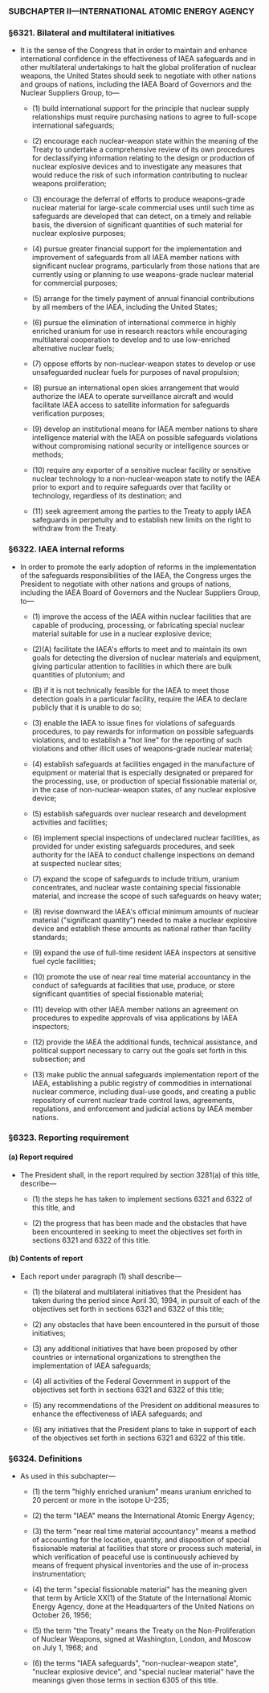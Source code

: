 ### SUBCHAPTER II—INTERNATIONAL ATOMIC ENERGY AGENCY

### §6321. Bilateral and multilateral initiatives
* It is the sense of the Congress that in order to maintain and enhance international confidence in the effectiveness of IAEA safeguards and in other multilateral undertakings to halt the global proliferation of nuclear weapons, the United States should seek to negotiate with other nations and groups of nations, including the IAEA Board of Governors and the Nuclear Suppliers Group, to—

  * (1) build international support for the principle that nuclear supply relationships must require purchasing nations to agree to full-scope international safeguards;

  * (2) encourage each nuclear-weapon state within the meaning of the Treaty to undertake a comprehensive review of its own procedures for declassifying information relating to the design or production of nuclear explosive devices and to investigate any measures that would reduce the risk of such information contributing to nuclear weapons proliferation;

  * (3) encourage the deferral of efforts to produce weapons-grade nuclear material for large-scale commercial uses until such time as safeguards are developed that can detect, on a timely and reliable basis, the diversion of significant quantities of such material for nuclear explosive purposes;

  * (4) pursue greater financial support for the implementation and improvement of safeguards from all IAEA member nations with significant nuclear programs, particularly from those nations that are currently using or planning to use weapons-grade nuclear material for commercial purposes;

  * (5) arrange for the timely payment of annual financial contributions by all members of the IAEA, including the United States;

  * (6) pursue the elimination of international commerce in highly enriched uranium for use in research reactors while encouraging multilateral cooperation to develop and to use low-enriched alternative nuclear fuels;

  * (7) oppose efforts by non-nuclear-weapon states to develop or use unsafeguarded nuclear fuels for purposes of naval propulsion;

  * (8) pursue an international open skies arrangement that would authorize the IAEA to operate surveillance aircraft and would facilitate IAEA access to satellite information for safeguards verification purposes;

  * (9) develop an institutional means for IAEA member nations to share intelligence material with the IAEA on possible safeguards violations without compromising national security or intelligence sources or methods;

  * (10) require any exporter of a sensitive nuclear facility or sensitive nuclear technology to a non-nuclear-weapon state to notify the IAEA prior to export and to require safeguards over that facility or technology, regardless of its destination; and

  * (11) seek agreement among the parties to the Treaty to apply IAEA safeguards in perpetuity and to establish new limits on the right to withdraw from the Treaty.

### §6322. IAEA internal reforms
* In order to promote the early adoption of reforms in the implementation of the safeguards responsibilities of the IAEA, the Congress urges the President to negotiate with other nations and groups of nations, including the IAEA Board of Governors and the Nuclear Suppliers Group, to—

  * (1) improve the access of the IAEA within nuclear facilities that are capable of producing, processing, or fabricating special nuclear material suitable for use in a nuclear explosive device;

  * (2)(A) facilitate the IAEA's efforts to meet and to maintain its own goals for detecting the diversion of nuclear materials and equipment, giving particular attention to facilities in which there are bulk quantities of plutonium; and

  * (B) if it is not technically feasible for the IAEA to meet those detection goals in a particular facility, require the IAEA to declare publicly that it is unable to do so;

  * (3) enable the IAEA to issue fines for violations of safeguards procedures, to pay rewards for information on possible safeguards violations, and to establish a "hot line" for the reporting of such violations and other illicit uses of weapons-grade nuclear material;

  * (4) establish safeguards at facilities engaged in the manufacture of equipment or material that is especially designated or prepared for the processing, use, or production of special fissionable material or, in the case of non-nuclear-weapon states, of any nuclear explosive device;

  * (5) establish safeguards over nuclear research and development activities and facilities;

  * (6) implement special inspections of undeclared nuclear facilities, as provided for under existing safeguards procedures, and seek authority for the IAEA to conduct challenge inspections on demand at suspected nuclear sites;

  * (7) expand the scope of safeguards to include tritium, uranium concentrates, and nuclear waste containing special fissionable material, and increase the scope of such safeguards on heavy water;

  * (8) revise downward the IAEA's official minimum amounts of nuclear material ("significant quantity") needed to make a nuclear explosive device and establish these amounts as national rather than facility standards;

  * (9) expand the use of full-time resident IAEA inspectors at sensitive fuel cycle facilities;

  * (10) promote the use of near real time material accountancy in the conduct of safeguards at facilities that use, produce, or store significant quantities of special fissionable material;

  * (11) develop with other IAEA member nations an agreement on procedures to expedite approvals of visa applications by IAEA inspectors;

  * (12) provide the IAEA the additional funds, technical assistance, and political support necessary to carry out the goals set forth in this subsection; and

  * (13) make public the annual safeguards implementation report of the IAEA, establishing a public registry of commodities in international nuclear commerce, including dual-use goods, and creating a public repository of current nuclear trade control laws, agreements, regulations, and enforcement and judicial actions by IAEA member nations.

### §6323. Reporting requirement
#### (a) Report required
* The President shall, in the report required by section 3281(a) of this title, describe—

  * (1) the steps he has taken to implement sections 6321 and 6322 of this title, and

  * (2) the progress that has been made and the obstacles that have been encountered in seeking to meet the objectives set forth in sections 6321 and 6322 of this title.

#### (b) Contents of report
* Each report under paragraph (1) shall describe—

  * (1) the bilateral and multilateral initiatives that the President has taken during the period since April 30, 1994, in pursuit of each of the objectives set forth in sections 6321 and 6322 of this title;

  * (2) any obstacles that have been encountered in the pursuit of those initiatives;

  * (3) any additional initiatives that have been proposed by other countries or international organizations to strengthen the implementation of IAEA safeguards;

  * (4) all activities of the Federal Government in support of the objectives set forth in sections 6321 and 6322 of this title;

  * (5) any recommendations of the President on additional measures to enhance the effectiveness of IAEA safeguards; and

  * (6) any initiatives that the President plans to take in support of each of the objectives set forth in sections 6321 and 6322 of this title.

### §6324. Definitions
* As used in this subchapter—

  * (1) the term "highly enriched uranium" means uranium enriched to 20 percent or more in the isotope U–235;

  * (2) the term "IAEA" means the International Atomic Energy Agency;

  * (3) the term "near real time material accountancy" means a method of accounting for the location, quantity, and disposition of special fissionable material at facilities that store or process such material, in which verification of peaceful use is continuously achieved by means of frequent physical inventories and the use of in-process instrumentation;

  * (4) the term "special fissionable material" has the meaning given that term by Article XX(1) of the Statute of the International Atomic Energy Agency, done at the Headquarters of the United Nations on October 26, 1956;

  * (5) the term "the Treaty" means the Treaty on the Non-Proliferation of Nuclear Weapons, signed at Washington, London, and Moscow on July 1, 1968; and

  * (6) the terms "IAEA safeguards", "non-nuclear-weapon state", "nuclear explosive device", and "special nuclear material" have the meanings given those terms in section 6305 of this title.